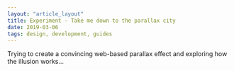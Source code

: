 ```yaml
---
layout: "article_layout"
title: Experiment - Take me down to the parallax city
date: 2019-03-06
tags: design, development, guides
---
```


<p>Trying to create a convincing web-based parallax effect and exploring how the illusion works...</p>
